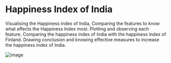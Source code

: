 # Happiness Index of India
 Visualising the Happiness index of India, Comparing the features to know what affects the Happiness Index most.
 Plotting and observing each feature. 
 Comparing the happiness index of India with the happiness index of Finland.
 Drawing conclusion and knowing effective measures to increase the happiness index of India.
 
 
 ![image](https://user-images.githubusercontent.com/65447390/117574600-951e4180-b0fb-11eb-8236-4428447c8b71.png)

